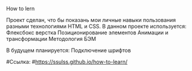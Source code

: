 How to lern 

Проект сделан, что бы показань мои личные навыки пользования разными технологиями HTML и CSS.
В данном проекте используется:
  Флексбокс верстка
  Позиционирование элементов
  Анимации и трансформации 
  Методология БЭМ
  
В будущем планируется:
  Подключение шрифтов
  
#Ccылка:
#https://ssulss.github.io/how-to-learn/
